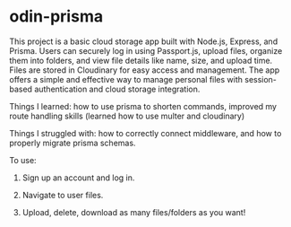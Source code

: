# odin-prisma

This project is a basic cloud storage app built with Node.js, Express, and Prisma. Users can securely log in
using Passport.js, upload files, organize them into folders, and view file details like name, size, and
upload time. Files are stored in Cloudinary for easy access and management. The app offers a simple and
effective way to manage personal files with session-based authentication and cloud storage integration.

Things I learned: how to use prisma to shorten commands, improved my route handling skills (learned how to use multer and cloudinary)

Things I struggled with: how to correctly connect middleware, and how to properly migrate prisma schemas.

To use:

1. Sign up an account and log in.

2. Navigate to user files.

3. Upload, delete, download as many files/folders as you want!
